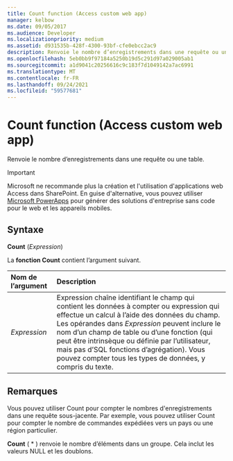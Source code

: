 ```yaml
---
title: Count function (Access custom web app)
manager: kelbow
ms.date: 09/05/2017
ms.audience: Developer
ms.localizationpriority: medium
ms.assetid: d931535b-428f-4300-93bf-cfe0ebcc2ac9
description: Renvoie le nombre d’enregistrements dans une requête ou une table.
ms.openlocfilehash: 5eb0bb9f97184a5250b19d5c291d97a029005ab1
ms.sourcegitcommit: a1d9041c20256616c9c183f7d1049142a7ac6991
ms.translationtype: MT
ms.contentlocale: fr-FR
ms.lasthandoff: 09/24/2021
ms.locfileid: "59577681"
---
```

# <a name="count-function-access-custom-web-app"></a>Count function (Access custom web app)

Renvoie le nombre d’enregistrements dans une requête ou une table.
  
> [!IMPORTANT]
> Microsoft ne recommande plus la création et l'utilisation d'applications web Access dans SharePoint. En guise d'alternative, vous pouvez utiliser [Microsoft PowerApps](https://powerapps.microsoft.com/en-us/) pour générer des solutions d'entreprise sans code pour le web et les appareils mobiles. 
  
## <a name="syntax"></a>Syntaxe

**Count** (*Expression*) 
  
La **fonction Count** contient l’argument suivant. 
  
|**Nom de l’argument**|**Description**|
|:-----|:-----|
| *Expression*  <br/> |Expression chaîne identifiant le champ qui contient les données à compter ou expression qui effectue un calcul à l’aide des données du champ. Les opérandes dans *Expression* peuvent inclure le nom d’un champ de table ou d’une fonction (qui peut être intrinsèque ou définie par l’utilisateur, mais pas d’SQL fonctions d’agrégation). Vous pouvez compter tous les types de données, y compris du texte.  <br/> |
   
## <a name="remarks"></a>Remarques

Vous pouvez utiliser Count pour compter le nombres d'enregistrements dans une requête sous-jacente. Par exemple, vous pouvez utiliser Count pour compter le nombre de commandes expédiées vers un pays ou une région particulier.
  
**Count** ( \* ) renvoie le nombre d’éléments dans un groupe. Cela inclut les valeurs NULL et les doublons. 
  

